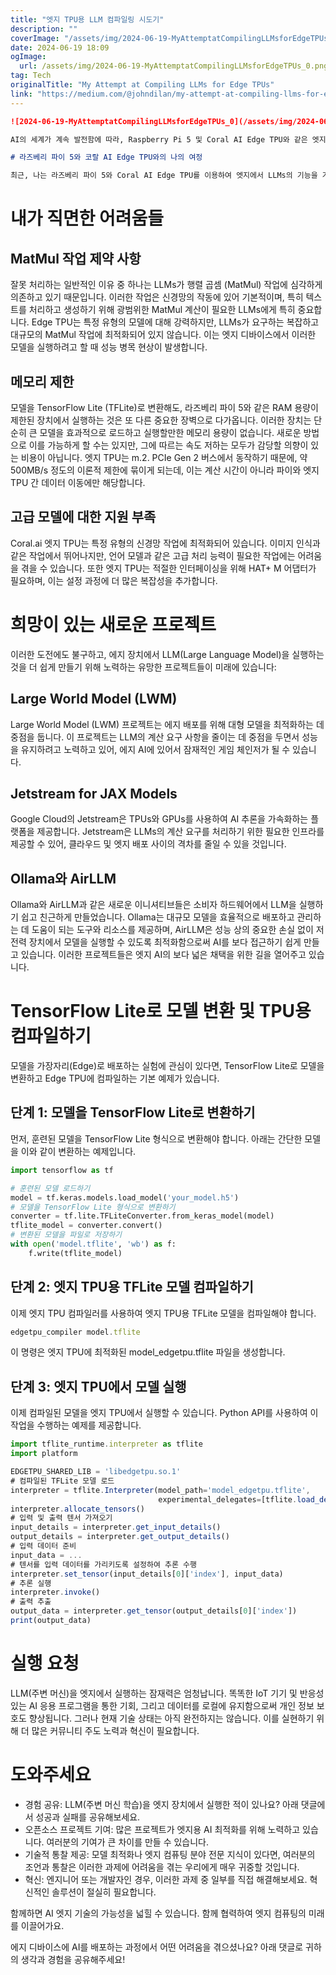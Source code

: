 ```yaml
---
title: "엣지 TPU용 LLM 컴파일링 시도기"
description: ""
coverImage: "/assets/img/2024-06-19-MyAttemptatCompilingLLMsforEdgeTPUs_0.png"
date: 2024-06-19 18:09
ogImage: 
  url: /assets/img/2024-06-19-MyAttemptatCompilingLLMsforEdgeTPUs_0.png
tag: Tech
originalTitle: "My Attempt at Compiling LLMs for Edge TPUs"
link: "https://medium.com/@johndilan/my-attempt-at-compiling-llms-for-edge-tpus-897a62b4ce11"
---
```



```markdown
![2024-06-19-MyAttemptatCompilingLLMsforEdgeTPUs_0](/assets/img/2024-06-19-MyAttemptatCompilingLLMsforEdgeTPUs_0.png)

AI의 세계가 계속 발전함에 따라, Raspberry Pi 5 및 Coral AI Edge TPU와 같은 엣지 장치로 강력한 머신러닝 모델을 가져오는 약속은 매우 매력적입니다. 네트워크 가장자리에 정교한 AI의 강력함을 가지고 있는 것을 상상해보세요. 지속적인 클라우드 연결이 필요하지 않고 로컬에서 실행됩니다. 그러나 이러한 제약된 환경에서 대형 언어 모델(LLMs)을 배치하는 경우에는 상당한 어려움이 있습니다.

# 라즈베리 파이 5와 코랄 AI Edge TPU와의 나의 여정

최근, 나는 라즈베리 파이 5와 Coral AI Edge TPU를 이용하여 엣지에서 LLMs의 기능을 가져오는 임무를 시작했습니다. 익숙하지 않은 사람들을 위해, Edge TPU는 엣지에서 머신러닝 추론을 가속화하기 위해 설계되었으며, 탁월한 성능을 제공하면서 최소한의 전력을 소비합니다. 그러나 내 여정은 빠르게 번거로운 고난으로 변했습니다.
```

<div class="content-ad"></div>

# 내가 직면한 어려움들

## MatMul 작업 제약 사항

잘못 처리하는 일반적인 이유 중 하나는 LLMs가 행렬 곱셈 (MatMul) 작업에 심각하게 의존하고 있기 때문입니다. 이러한 작업은 신경망의 작동에 있어 기본적이며, 특히 텍스트를 처리하고 생성하기 위해 광범위한 MatMul 계산이 필요한 LLMs에게 특히 중요합니다. Edge TPU는 특정 유형의 모델에 대해 강력하지만, LLMs가 요구하는 복잡하고 대규모의 MatMul 작업에 최적화되어 있지 않습니다. 이는 엣지 디바이스에서 이러한 모델을 실행하려고 할 때 성능 병목 현상이 발생합니다.

## 메모리 제한

<div class="content-ad"></div>

모델을 TensorFlow Lite (TFLite)로 변환해도, 라즈베리 파이 5와 같은 RAM 용량이 제한된 장치에서 실행하는 것은 또 다른 중요한 장벽으로 다가옵니다. 이러한 장치는 단순히 큰 모델을 효과적으로 로드하고 실행할만한 메모리 용량이 없습니다. 새로운 방법으로 이를 가능하게 할 수는 있지만, 그에 따르는 속도 저하는 모두가 감당할 의향이 있는 비용이 아닙니다. 엣지 TPU는 m.2. PCIe Gen 2 버스에서 동작하기 때문에, 약 500MB/s 정도의 이론적 제한에 묶이게 되는데, 이는 계산 시간이 아니라 파이와 엣지 TPU 간 데이터 이동에만 해당합니다.

## 고급 모델에 대한 지원 부족

Coral.ai 엣지 TPU는 특정 유형의 신경망 작업에 최적화되어 있습니다. 이미지 인식과 같은 작업에서 뛰어나지만, 언어 모델과 같은 고급 처리 능력이 필요한 작업에는 어려움을 겪을 수 있습니다. 또한 엣지 TPU는 적절한 인터페이싱을 위해 HAT+ M 어댑터가 필요하며, 이는 설정 과정에 더 많은 복잡성을 추가합니다.

# 희망이 있는 새로운 프로젝트

<div class="content-ad"></div>

이러한 도전에도 불구하고, 에지 장치에서 LLM(Large Language Model)을 실행하는 것을 더 쉽게 만들기 위해 노력하는 유망한 프로젝트들이 미래에 있습니다:

## Large World Model (LWM)

Large World Model (LWM) 프로젝트는 에지 배포를 위해 대형 모델을 최적화하는 데 중점을 둡니다. 이 프로젝트는 LLM의 계산 요구 사항을 줄이는 데 중점을 두면서 성능을 유지하려고 노력하고 있어, 에지 AI에 있어서 잠재적인 게임 체인저가 될 수 있습니다.

## Jetstream for JAX Models

<div class="content-ad"></div>

Google Cloud의 Jetstream은 TPUs와 GPUs를 사용하여 AI 추론을 가속화하는 플랫폼을 제공합니다. Jetstream은 LLMs의 계산 요구를 처리하기 위한 필요한 인프라를 제공할 수 있어, 클라우드 및 엣지 배포 사이의 격차를 줄일 수 있을 것입니다.

## Ollama와 AirLLM

Ollama와 AirLLM과 같은 새로운 이니셔티브들은 소비자 하드웨어에서 LLM을 실행하기 쉽고 친근하게 만들었습니다. Ollama는 대규모 모델을 효율적으로 배포하고 관리하는 데 도움이 되는 도구와 리소스를 제공하며, AirLLM은 성능 상의 중요한 손실 없이 저전력 장치에서 모델을 실행할 수 있도록 최적화함으로써 AI를 보다 접근하기 쉽게 만들고 있습니다. 이러한 프로젝트들은 엣지 AI의 보다 넓은 채택을 위한 길을 열어주고 있습니다.

# TensorFlow Lite로 모델 변환 및 TPU용 컴파일하기

<div class="content-ad"></div>

모델을 가장자리(Edge)로 배포하는 실험에 관심이 있다면, TensorFlow Lite로 모델을 변환하고 Edge TPU에 컴파일하는 기본 예제가 있습니다.

## 단계 1: 모델을 TensorFlow Lite로 변환하기

먼저, 훈련된 모델을 TensorFlow Lite 형식으로 변환해야 합니다. 아래는 간단한 모델을 이와 같이 변환하는 예제입니다.

```python
import tensorflow as tf

# 훈련된 모델 로드하기
model = tf.keras.models.load_model('your_model.h5')
# 모델을 TensorFlow Lite 형식으로 변환하기
converter = tf.lite.TFLiteConverter.from_keras_model(model)
tflite_model = converter.convert()
# 변환된 모델을 파일로 저장하기
with open('model.tflite', 'wb') as f:
    f.write(tflite_model)
```

<div class="content-ad"></div>

## 단계 2: 엣지 TPU용 TFLite 모델 컴파일하기

이제 엣지 TPU 컴파일러를 사용하여 엣지 TPU용 TFLite 모델을 컴파일해야 합니다.

```js
edgetpu_compiler model.tflite
```

이 명령은 엣지 TPU에 최적화된 model_edgetpu.tflite 파일을 생성합니다.

<div class="content-ad"></div>

## 단계 3: 엣지 TPU에서 모델 실행

이제 컴파일된 모델을 엣지 TPU에서 실행할 수 있습니다. Python API를 사용하여 이 작업을 수행하는 예제를 제공합니다.

```js
import tflite_runtime.interpreter as tflite
import platform

EDGETPU_SHARED_LIB = 'libedgetpu.so.1'
# 컴파일된 TFLite 모델 로드
interpreter = tflite.Interpreter(model_path='model_edgetpu.tflite', 
                                 experimental_delegates=[tflite.load_delegate(EDGETPU_SHARED_LIB)])
interpreter.allocate_tensors()
# 입력 및 출력 텐서 가져오기
input_details = interpreter.get_input_details()
output_details = interpreter.get_output_details()
# 입력 데이터 준비
input_data = ...
# 텐서를 입력 데이터를 가리키도록 설정하여 추론 수행
interpreter.set_tensor(input_details[0]['index'], input_data)
# 추론 실행
interpreter.invoke()
# 출력 추출
output_data = interpreter.get_tensor(output_details[0]['index'])
print(output_data)
```

# 실행 요청

<div class="content-ad"></div>

LLM(주변 머신)을 엣지에서 실행하는 잠재력은 엄청납니다. 똑똑한 IoT 기기 및 반응성 있는 AI 응용 프로그램을 통한 기회, 그리고 데이터를 로컬에 유지함으로써 개인 정보 보호도 향상됩니다. 그러나 현재 기술 상태는 아직 완전하지는 않습니다. 이를 실현하기 위해 더 많은 커뮤니티 주도 노력과 혁신이 필요합니다.

# 도와주세요

- 경험 공유: LLM(주변 머신 학습)을 엣지 장치에서 실행한 적이 있나요? 아래 댓글에서 성공과 실패를 공유해보세요.
- 오픈소스 프로젝트 기여: 많은 프로젝트가 엣지용 AI 최적화를 위해 노력하고 있습니다. 여러분의 기여가 큰 차이를 만들 수 있습니다.
- 기술적 통찰 제공: 모델 최적화나 엣지 컴퓨팅 분야 전문 지식이 있다면, 여러분의 조언과 통찰은 이러한 과제에 어려움을 겪는 우리에게 매우 귀중할 것입니다.
- 혁신: 엔지니어 또는 개발자인 경우, 이러한 과제 중 일부를 직접 해결해보세요. 혁신적인 솔루션이 절실히 필요합니다.

함께하면 AI 엣지 기술의 가능성을 넓힐 수 있습니다. 함께 협력하여 엣지 컴퓨팅의 미래를 이끌어가요.

<div class="content-ad"></div>

에지 디바이스에 AI를 배포하는 과정에서 어떤 어려움을 겪으셨나요? 아래 댓글로 귀하의 생각과 경험을 공유해주세요!